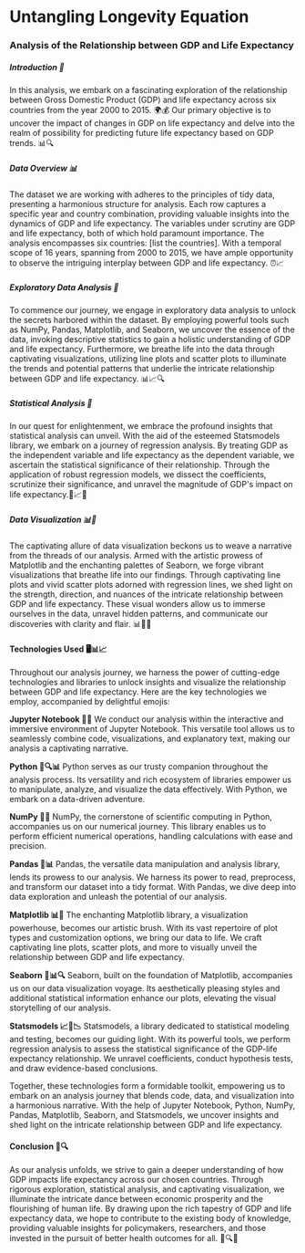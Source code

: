 # Untangling Longevity Equation

### Analysis of the Relationship between GDP and Life Expectancy
##### Introduction 📝
In this analysis, we embark on a fascinating exploration of the relationship between Gross Domestic Product (GDP) and life expectancy across six countries from the year 2000 to 2015. 🌍💰 Our primary objective is to uncover the impact of changes in GDP on life expectancy and delve into the realm of possibility for predicting future life expectancy based on GDP trends. 📊🔍

##### Data Overview 📊
The dataset we are working with adheres to the principles of tidy data, presenting a harmonious structure for analysis. Each row captures a specific year and country combination, providing valuable insights into the dynamics of GDP and life expectancy. The variables under scrutiny are GDP and life expectancy, both of which hold paramount importance. The analysis encompasses six countries: [list the countries]. With a temporal scope of 16 years, spanning from 2000 to 2015, we have ample opportunity to observe the intriguing interplay between GDP and life expectancy. ⏰📈

##### Exploratory Data Analysis 🔎
To commence our journey, we engage in exploratory data analysis to unlock the secrets harbored within the dataset. By employing powerful tools such as NumPy, Pandas, Matplotlib, and Seaborn, we uncover the essence of the data, invoking descriptive statistics to gain a holistic understanding of GDP and life expectancy. Furthermore, we breathe life into the data through captivating visualizations, utilizing line plots and scatter plots to illuminate the trends and potential patterns that underlie the intricate relationship between GDP and life expectancy. 📊📈🔍

##### Statistical Analysis 🔬
In our quest for enlightenment, we embrace the profound insights that statistical analysis can unveil. With the aid of the esteemed Statsmodels library, we embark on a journey of regression analysis. By treating GDP as the independent variable and life expectancy as the dependent variable, we ascertain the statistical significance of their relationship. Through the application of robust regression models, we dissect the coefficients, scrutinize their significance, and unravel the magnitude of GDP's impact on life expectancy.🔬📈🧪

##### Data Visualization 📊👀
The captivating allure of data visualization beckons us to weave a narrative from the threads of our analysis. Armed with the artistic prowess of Matplotlib and the enchanting palettes of Seaborn, we forge vibrant visualizations that breathe life into our findings. Through captivating line plots and vivid scatter plots adorned with regression lines, we shed light on the strength, direction, and nuances of the intricate relationship between GDP and life expectancy. These visual wonders allow us to immerse ourselves in the data, unravel hidden patterns, and communicate our discoveries with clarity and flair. 📊👀🌈

#### Technologies Used 🖥️📊📈

Throughout our analysis journey, we harness the power of cutting-edge technologies and libraries to unlock insights and visualize the relationship between GDP and life expectancy. Here are the key technologies we employ, accompanied by delightful emojis:

**Jupyter Notebook 📓🔬**
We conduct our analysis within the interactive and immersive environment of Jupyter Notebook. This versatile tool allows us to seamlessly combine code, visualizations, and explanatory text, making our analysis a captivating narrative.

**Python 🐍🔍📊**
Python serves as our trusty companion throughout the analysis process. Its versatility and rich ecosystem of libraries empower us to manipulate, analyze, and visualize the data effectively. With Python, we embark on a data-driven adventure.

**NumPy 🧮🔢**
NumPy, the cornerstone of scientific computing in Python, accompanies us on our numerical journey. This library enables us to perform efficient numerical operations, handling calculations with ease and precision.

**Pandas 🐼📊**
Pandas, the versatile data manipulation and analysis library, lends its prowess to our analysis. We harness its power to read, preprocess, and transform our dataset into a tidy format. With Pandas, we dive deep into data exploration and unleash the potential of our analysis.

**Matplotlib 📊🎨**
The enchanting Matplotlib library, a visualization powerhouse, becomes our artistic brush. With its vast repertoire of plot types and customization options, we bring our data to life. We craft captivating line plots, scatter plots, and more to visually unveil the relationship between GDP and life expectancy.

**Seaborn 🌊📊🔍**
Seaborn, built on the foundation of Matplotlib, accompanies us on our data visualization voyage. Its aesthetically pleasing styles and additional statistical information enhance our plots, elevating the visual storytelling of our analysis.

**Statsmodels 📈🔬📉**
Statsmodels, a library dedicated to statistical modeling and testing, becomes our guiding light. With its powerful tools, we perform regression analysis to assess the statistical significance of the GDP-life expectancy relationship. We unravel coefficients, conduct hypothesis tests, and draw evidence-based conclusions.

Together, these technologies form a formidable toolkit, empowering us to embark on an analysis journey that blends code, data, and visualization into a harmonious narrative. With the help of Jupyter Notebook, Python, NumPy, Pandas, Matplotlib, Seaborn, and Statsmodels, we uncover insights and shed light on the intricate relationship between GDP and life expectancy.

#### Conclusion 📝🔍
As our analysis unfolds, we strive to gain a deeper understanding of how GDP impacts life expectancy across our chosen countries. Through rigorous exploration, statistical analysis, and captivating visualization, we illuminate the intricate dance between economic prosperity and the flourishing of human life. By drawing upon the rich tapestry of GDP and life expectancy data, we hope to contribute to the existing body of knowledge, providing valuable insights for policymakers, researchers, and those invested in the pursuit of better health outcomes for all. 🌟🔍✨

